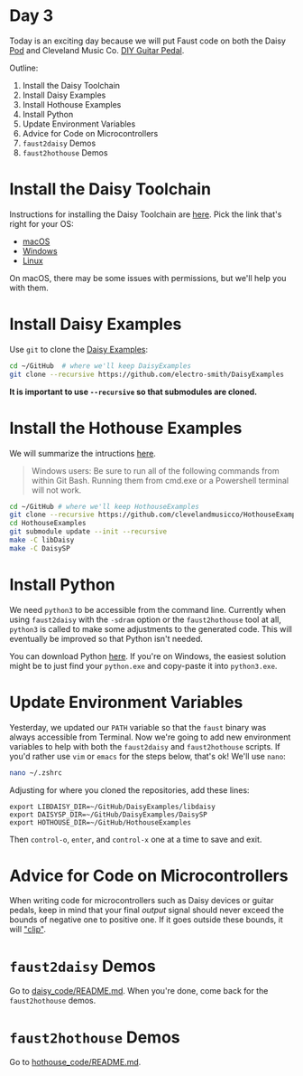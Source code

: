 # Day 3

Today is an exciting day because we will put Faust code on both the Daisy [Pod](https://electro-smith.com/products/pod) and Cleveland Music Co. [DIY Guitar Pedal](https://clevelandmusicco.com/hothouse-diy-digital-signal-processing-platform-kit/).

Outline:

1. Install the Daisy Toolchain
1. Install Daisy Examples
1. Install Hothouse Examples
1. Install Python
1. Update Environment Variables
1. Advice for Code on Microcontrollers
1. `faust2daisy` Demos
1. `faust2hothouse` Demos

# Install the Daisy Toolchain

Instructions for installing the Daisy Toolchain are [here](https://github.com/electro-smith/DaisyWiki/wiki/1.-Setting-Up-Your-Development-Environment#1-install-the-toolchain). Pick the link that's right for your OS:
* [macOS](https://github.com/electro-smith/DaisyWiki/wiki/1b.-Installing-the-Toolchain-on-Mac#Download-the-Installer)
* [Windows](https://github.com/electro-smith/DaisyWiki/wiki/1c.-Installing-the-Toolchain-on-Windows)
* [Linux](https://github.com/electro-smith/DaisyWiki/wiki/1d.-Installing-the-Toolchain-on-Linux)

On macOS, there may be some issues with permissions, but we'll help you with them.

# Install Daisy Examples

Use `git` to clone the [Daisy Examples](https://github.com/electro-smith/DaisyExamples/):

```bash
cd ~/GitHub  # where we'll keep DaisyExamples
git clone --recursive https://github.com/electro-smith/DaisyExamples
```

**It is important to use `--recursive` so that submodules are cloned.**

# Install the Hothouse Examples

We will summarize the intructions [here](https://github.com/clevelandmusicco/HothouseExamples/wiki/10%E2%80%90Minute-Quick-Start#getting-and-initializing-the-code).

> Windows users: Be sure to run all of the following commands from within Git Bash. Running them from cmd.exe or a Powershell terminal will not work.

```bash
cd ~/GitHub # where we'll keep HothouseExamples
git clone --recursive https://github.com/clevelandmusicco/HothouseExamples
cd HothouseExamples
git submodule update --init --recursive
make -C libDaisy
make -C DaisySP
```

# Install Python

We need `python3` to be accessible from the command line. Currently when using `faust2daisy` with the `-sdram` option or the `faust2hothouse` tool at all, `python3` is called to make some adjustments to the generated code. This will eventually be improved so that Python isn't needed.

You can download Python [here](https://www.python.org/downloads/). If you're on Windows, the easiest solution might be to just find your `python.exe` and copy-paste it into `python3.exe`.

# Update Environment Variables

Yesterday, we updated our `PATH` variable so that the `faust` binary was always accessible from Terminal. Now we're going to add new environment variables to help with both the `faust2daisy` and `faust2hothouse` scripts. If you'd rather use `vim` or `emacs` for the steps below, that's ok! We'll use `nano`:

```bash
nano ~/.zshrc
```

Adjusting for where you cloned the repositories, add these lines:
```
export LIBDAISY_DIR=~/GitHub/DaisyExamples/libdaisy
export DAISYSP_DIR=~/GitHub/DaisyExamples/DaisySP
export HOTHOUSE_DIR=~/GitHub/HothouseExamples
```

Then `control-o`, `enter`, and `control-x` one at a time to save and exit.

# Advice for Code on Microcontrollers

When writing code for microcontrollers such as Daisy devices or guitar pedals, keep in mind that your final *output* signal should never exceed the bounds of negative one to positive one. If it goes outside these bounds, it will ["clip"](https://en.wikipedia.org/wiki/Clipping_(audio)).

# `faust2daisy` Demos

Go to [daisy_code/README.md](daisy_code/README.md). When you're done, come back for the `faust2hothouse` demos.

# `faust2hothouse` Demos

Go to [hothouse_code/README.md](hothouse_code/README.md).
